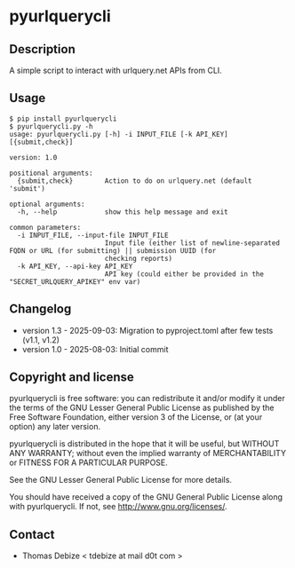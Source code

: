 pyurlquerycli
=============

Description
-----------
A simple script to interact with urlquery.net APIs from CLI.


Usage
-----
```
$ pip install pyurlquerycli
$ pyurlquerycli.py -h
usage: pyurlquerycli.py [-h] -i INPUT_FILE [-k API_KEY] [{submit,check}]

version: 1.0

positional arguments:
  {submit,check}        Action to do on urlquery.net (default 'submit')

optional arguments:
  -h, --help            show this help message and exit

common parameters:
  -i INPUT_FILE, --input-file INPUT_FILE
                        Input file (either list of newline-separated FQDN or URL (for submitting) || submission UUID (for
                        checking reports)
  -k API_KEY, --api-key API_KEY
                        API key (could either be provided in the "SECRET_URLQUERY_APIKEY" env var)
```
  

Changelog
---------
* version 1.3 - 2025-09-03: Migration to pyproject.toml after few tests (v1.1, v1.2)
* version 1.0 - 2025-08-03: Initial commit

Copyright and license
---------------------

pyurlquerycli is free software: you can redistribute it and/or modify it under the terms of the GNU Lesser General Public License as published by the Free Software Foundation, either version 3 of the License, or (at your option) any later version.

pyurlquerycli is distributed in the hope that it will be useful, but WITHOUT ANY WARRANTY; without even the implied warranty of MERCHANTABILITY or FITNESS FOR A PARTICULAR PURPOSE.  

See the GNU Lesser General Public License for more details.

You should have received a copy of the GNU General Public License along with pyurlquerycli. 
If not, see http://www.gnu.org/licenses/.

Contact
-------
* Thomas Debize < tdebize at mail d0t com >